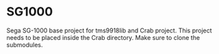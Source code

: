 # SG1000
Sega SG-1000 base project for tms9918lib and Crab project. This project needs to be placed inside the Crab directory. Make sure to clone the submodules.
